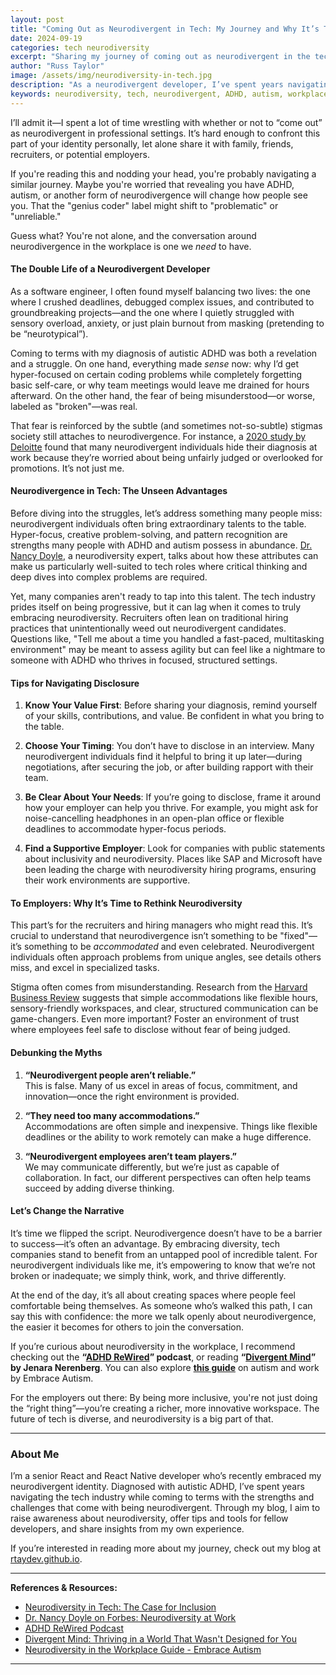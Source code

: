 ```yaml
---
layout: post
title: "Coming Out as Neurodivergent in Tech: My Journey and Why It’s Time to Change the Narrative"
date: 2024-09-19
categories: tech neurodiversity
excerpt: "Sharing my journey of coming out as neurodivergent in the tech industry and why it's crucial to change the narrative around neurodiversity in the workplace."
author: "Russ Taylor"
image: /assets/img/neurodiversity-in-tech.jpg
description: "As a neurodivergent developer, I’ve spent years navigating the tech industry while coming to terms with the strengths and challenges that come with being neurodivergent. In this post, I share my journey of coming out as neurodivergent in the workplace and why it’s time to change the narrative around neurodiversity in tech."
keywords: neurodiversity, tech, neurodivergent, ADHD, autism, workplace, inclusion, diversity, stigma, support, employers, employees, hiring, recruitment, accommodations, strengths, challenges, narrative, change, journey, experience, tips, resources, references
---
```


I’ll admit it—I spent a lot of time wrestling with whether or not to “come out” as neurodivergent in professional settings. It’s hard enough to confront this part of your identity personally, let alone share it with family, friends, recruiters, or potential employers.

If you're reading this and nodding your head, you're probably navigating a similar journey. Maybe you're worried that revealing you have ADHD, autism, or another form of neurodivergence will change how people see you. That the "genius coder" label might shift to "problematic" or "unreliable."

Guess what? You're not alone, and the conversation around neurodivergence in the workplace is one we *need* to have.

#### The Double Life of a Neurodivergent Developer

As a software engineer, I often found myself balancing two lives: the one where I crushed deadlines, debugged complex issues, and contributed to groundbreaking projects—and the one where I quietly struggled with sensory overload, anxiety, or just plain burnout from masking (pretending to be “neurotypical”).

Coming to terms with my diagnosis of autistic ADHD was both a revelation and a struggle. On one hand, everything made *sense* now: why I’d get hyper-focused on certain coding problems while completely forgetting basic self-care, or why team meetings would leave me drained for hours afterward. On the other hand, the fear of being misunderstood—or worse, labeled as "broken"—was real.

That fear is reinforced by the subtle (and sometimes not-so-subtle) stigmas society still attaches to neurodivergence. For instance, a [2020 study by Deloitte](https://www2.deloitte.com/uk/en/pages/about-deloitte-uk/articles/neurodiversity-at-work.html) found that many neurodivergent individuals hide their diagnosis at work because they’re worried about being unfairly judged or overlooked for promotions. It’s not just me.

#### Neurodivergence in Tech: The Unseen Advantages

Before diving into the struggles, let’s address something many people miss: neurodivergent individuals often bring extraordinary talents to the table. Hyper-focus, creative problem-solving, and pattern recognition are strengths many people with ADHD and autism possess in abundance. [Dr. Nancy Doyle](https://www.forbes.com/sites/drnancydoyle/2021/08/18/neurodiversity-at-work-is-evolving-fast-what-does-this-mean-for-inclusion/?sh=42b847e62957), a neurodiversity expert, talks about how these attributes can make us particularly well-suited to tech roles where critical thinking and deep dives into complex problems are required.

Yet, many companies aren't ready to tap into this talent. The tech industry prides itself on being progressive, but it can lag when it comes to truly embracing neurodiversity. Recruiters often lean on traditional hiring practices that unintentionally weed out neurodivergent candidates. Questions like, "Tell me about a time you handled a fast-paced, multitasking environment" may be meant to assess agility but can feel like a nightmare to someone with ADHD who thrives in focused, structured settings.

#### Tips for Navigating Disclosure

1. **Know Your Value First**: Before sharing your diagnosis, remind yourself of your skills, contributions, and value. Be confident in what you bring to the table.

2. **Choose Your Timing**: You don’t have to disclose in an interview. Many neurodivergent individuals find it helpful to bring it up later—during negotiations, after securing the job, or after building rapport with their team.

3. **Be Clear About Your Needs**: If you’re going to disclose, frame it around how your employer can help you thrive. For example, you might ask for noise-cancelling headphones in an open-plan office or flexible deadlines to accommodate hyper-focus periods.

4. **Find a Supportive Employer**: Look for companies with public statements about inclusivity and neurodiversity. Places like SAP and Microsoft have been leading the charge with neurodiversity hiring programs, ensuring their work environments are supportive.

#### To Employers: Why It’s Time to Rethink Neurodiversity

This part’s for the recruiters and hiring managers who might read this. It’s crucial to understand that neurodivergence isn’t something to be "fixed"—it’s something to be *accommodated* and even celebrated. Neurodivergent individuals often approach problems from unique angles, see details others miss, and excel in specialized tasks.

Stigma often comes from misunderstanding. Research from the [Harvard Business Review](https://hbr.org/2022/04/how-companies-can-support-neurodiverse-employees) suggests that simple accommodations like flexible hours, sensory-friendly workspaces, and clear, structured communication can be game-changers. Even more important? Foster an environment of trust where employees feel safe to disclose without fear of being judged.

#### Debunking the Myths

1. **“Neurodivergent people aren’t reliable.”**  
   This is false. Many of us excel in areas of focus, commitment, and innovation—once the right environment is provided.

2. **“They need too many accommodations.”**  
   Accommodations are often simple and inexpensive. Things like flexible deadlines or the ability to work remotely can make a huge difference.

3. **“Neurodivergent employees aren’t team players.”**  
   We may communicate differently, but we’re just as capable of collaboration. In fact, our different perspectives can often help teams succeed by adding diverse thinking.

#### Let’s Change the Narrative

It’s time we flipped the script. Neurodivergence doesn’t have to be a barrier to success—it’s often an advantage. By embracing diversity, tech companies stand to benefit from an untapped pool of incredible talent. For neurodivergent individuals like me, it’s empowering to know that we’re not broken or inadequate; we simply think, work, and thrive differently.

At the end of the day, it’s all about creating spaces where people feel comfortable being themselves. As someone who’s walked this path, I can say this with confidence: the more we talk openly about neurodivergence, the easier it becomes for others to join the conversation.

If you’re curious about neurodiversity in the workplace, I recommend checking out the **“[ADHD ReWired](https://www.adhdrewired.com/)” podcast**, or reading **“[Divergent Mind](https://www.amazon.co.uk/Divergent-Mind-Jenara-Nerenberg/dp/0062876791)” by Jenara Nerenberg**. You can also explore **[this guide](https://embrace-autism.com/workplace-accommodations-for-autism-and-audhd/)** on autism and work by Embrace Autism.

For the employers out there: By being more inclusive, you're not just doing the “right thing”—you’re creating a richer, more innovative workspace. The future of tech is diverse, and neurodiversity is a big part of that.

---

### About Me

I’m a senior React and React Native developer who’s recently embraced my neurodivergent identity. Diagnosed with autistic ADHD, I’ve spent years navigating the tech industry while coming to terms with the strengths and challenges that come with being neurodivergent. Through my blog, I aim to raise awareness about neurodiversity, offer tips and tools for fellow developers, and share insights from my own experience.

If you’re interested in reading more about my journey, check out my blog at [rtaydev.github.io](https://rtaydev.github.io).

---

**References & Resources:**

- [Neurodiversity in Tech: The Case for Inclusion](https://www2.deloitte.com/uk/en/pages/about-deloitte-uk/articles/neurodiversity-at-work.html)
- [Dr. Nancy Doyle on Forbes: Neurodiversity at Work](https://www.forbes.com/sites/drnancydoyle/2021/08/18/neurodiversity-at-work-is-evolving-fast-what-does-this-mean-for-inclusion/?sh=42b847e62957)
- [ADHD ReWired Podcast](https://www.adhdrewired.com/)
- [Divergent Mind: Thriving in a World That Wasn't Designed for You](https://www.goodreads.com/book/show/50358235-divergent-mind)
- [Neurodiversity in the Workplace Guide - Embrace Autism](https://embrace-autism.com/neurodiversity-in-the-workplace/)

---

